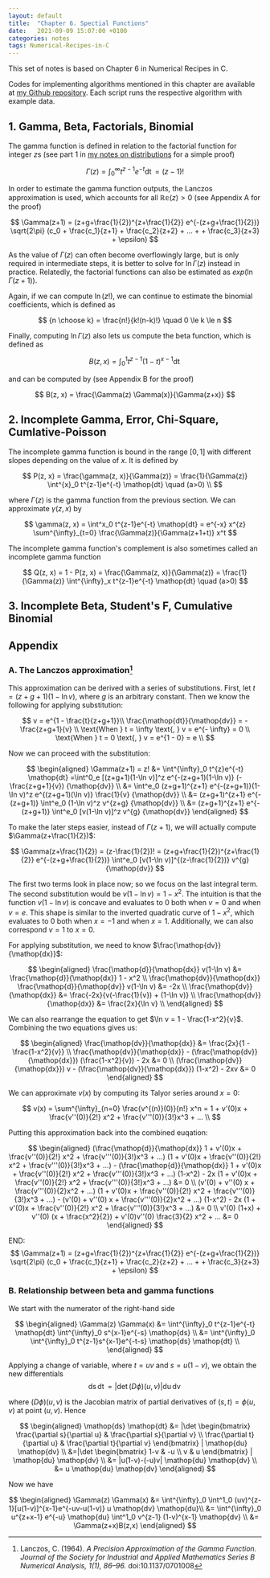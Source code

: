 ```yaml
---
layout: default
title:  "Chapter 6. Spectial Functions"
date:   2021-09-09 15:07:00 +0100
categories: notes
tags: Numerical-Recipes-in-C
---
```


This set of notes is based on Chapter 6 in Numerical Recipes in C. 


Codes for implementing algorithms mentioned in this chapter are available at [my Github repository](https://github.com/jadecci/numerical_recipes_c). Each script runs the respective algorithm with example data.

## 1. Gamma, Beta, Factorials, Binomial

The gamma function is defined in relation to the factorial function for integer $z$s (see part 1 in [my notes on distributions](https://jadecci.github.io/notes/Distribution.html) for a simple proof)

$$
\Gamma(z) = \int^{\infty}_0 t^{z-1}e^{-t} \mathop{dt} = (z-1)!
$$

In order to estimate the gamma function outputs, the Lanczos approximation is used, which accounts for all $\mathbb{Re} (z)>0$ (see Appendix A for the proof)

$$
\Gamma(z+1) = (z+g+\frac{1}{2})^{z+\frac{1}{2}} e^{-(z+g+\frac{1}{2})} \sqrt{2\pi} (c_0 + \frac{c_1}{z+1} + \frac{c_2}{z+2} + ... +  + \frac{c_3}{z+3} + \epsilon)
$$

As the value of $\Gamma(z)$ can often become overflowingly large, but is only required in intermediate steps, it is better to solve for $\ln \Gamma(z)$ instead in practice. Relatedly, the factorial functions can also be estimated as $exp(\ln \Gamma(z+1))$. 

Again, if we can compute $\ln (z!)$, we can continue to estimate the binomial coefficients, which is defined as

$$
{n \choose k} = \frac{n!}{k!(n-k)!} \quad 0 \le k \le n
$$

Finally, computing $\ln \Gamma(z)$ also lets us compute the beta function, which is defined as

$$
B(z, x) = \int^1_0 t^{z-1} (1-t)^{x-1} \mathop{dt} 
$$

and can be computed by (see Appendix B for the proof)

$$
B(z, x) = \frac{\Gamma(z) \Gamma(x)}{\Gamma(z+x)}
$$

## 2. Incomplete Gamma, Error, Chi-Square, Cumlative-Poisson

The incomplete gamma function is bound in the range $[0, 1]$ with different slopes depending on the value of $x$. It is defined by

$$
P(z, x) = \frac{\gamma(z, x)}{\Gamma(z)} = \frac{1}{\Gamma(z)} \int^{x}_0 t^{z-1}e^{-t} \mathop{dt} \quad (a>0) \\
$$

where $\Gamma(z)$ is the gamma function from the previous section. We can approximate $\gamma(z, x)$ by

$$
\gamma(z, x) = \int^x_0 t^{z-1}e^{-t} \mathop{dt} = e^{-x} x^{z} \sum^{\infty}_{t=0} \frac{\Gamma(z)}{\Gamma(z+1+t)} x^t 
$$

The incomplete gamma function's complement is also sometimes called an incomplete gamma function

$$
Q(z, x) = 1 - P(z, x) = \frac{\Gamma(z, x)}{\Gamma(z)} = \frac{1}{\Gamma(z)} \int^{\infty}_x t^{z-1}e^{-t} \mathop{dt} \quad (a>0)
$$


## 3. Incomplete Beta, Student's F, Cumulative Binomial

## Appendix

### A. The Lanczos approximation[^fn1]

This approximation can be derived with a series of substitutions. First, let $t = (z+g+1)(1-\ln v)$, where $g$ is an arbitrary constant. Then we know the following for applying substitution:

$$
v = e^{1 - \frac{t}{z+g+1}}\\
\frac{\mathop{dt}}{\mathop{dv}} = -\frac{z+g+1}{v} \\
\text{When } t = \infty \text{, } v = e^{- \infty} =  0 \\
\text{When } t = 0 \text{, } v = e^{1 - 0} =  e \\
$$

Now we can proceed with the substitution:

$$
\begin{aligned}
\Gamma(z+1) = z! &= \int^{\infty}_0 t^{z}e^{-t} \mathop{dt} =\int^0_e [(z+g+1)(1-\ln v)]^z e^{-(z+g+1)(1-\ln v)} (-\frac{z+g+1}{v}) {\mathop{dv}} \\
&= \int^e_0 (z+g+1)^{z+1} e^{-(z+g+1)}(1-\ln v)^z e^{(z+g+1)(\ln v)} \frac{1}{v} {\mathop{dv}} \\
&= (z+g+1)^{z+1} e^{-(z+g+1)} \int^e_0 (1-\ln v)^z v^{z+g} {\mathop{dv}} \\
&= (z+g+1)^{z+1} e^{-(z+g+1)} \int^e_0 [v(1-\ln v)]^z v^{g} {\mathop{dv}}
\end{aligned}
$$

To make the later steps easier, instead of $\Gamma(z+1)$, we will actually compute $\Gamma(z+\frac{1}{2})$:

$$
\Gamma(z+\frac{1}{2}) = (z-\frac{1}{2})! = (z+g+\frac{1}{2})^{z+\frac{1}{2}} e^{-(z+g+\frac{1}{2})} \int^e_0 [v(1-\ln v)]^{(z-\frac{1}{2})} v^{g} {\mathop{dv}}
$$

The first two terms look in place now; so we focus on the last integral term. The second substitution would be $v(1-\ln v) = 1 - x^2$. The intuition is that the function $v(1-\ln v)$ is concave and evaluates to $0$ both when $v=0$ and when $v=e$. This shape is similar to the inverted quadratic curve of $1-x^2$, which evaluates to $0$ both when $x=-1$ and when $x=1$. Additionally, we can also correspond $v=1$ to $x=0$. 

For applying substitution, we need to know $\frac{\mathop{dv}}{\mathop{dx}}$:

$$
\begin{aligned}
\frac{\mathop{d}}{\mathop{dx}} v(1-\ln v) &= \frac{\mathop{d}}{\mathop{dx}} 1 - x^2 \\
\frac{\mathop{dv}}{\mathop{dx}} \frac{\mathop{d}}{\mathop{dv}} v(1-\ln v)  &= -2x \\
\frac{\mathop{dv}}{\mathop{dx}} &= \frac{-2x}{v(-\frac{1}{v}) + (1-\ln v)} \\
\frac{\mathop{dv}}{\mathop{dx}} &= \frac{2x}{\ln v} \\
\end{aligned}
$$

We can also rearrange the equation to get $\ln v = 1 - \frac{1-x^2}{v}$. Combining the two equations gives us:

$$
\begin{aligned}
\frac{\mathop{dv}}{\mathop{dx}} &= \frac{2x}{1 - \frac{1-x^2}{v}} \\
\frac{\mathop{dv}}{\mathop{dx}} - (\frac{\mathop{dv}}{\mathop{dx}}) (\frac{1-x^2}{v}) - 2x &= 0 \\
(\frac{\mathop{dv}}{\mathop{dx}}) v - (\frac{\mathop{dv}}{\mathop{dx}}) (1-x^2) - 2xv &= 0
\end{aligned}
$$

We can approximate $v(x)$ by computing its Talyor series around $x=0$:

$$
v(x) = \sum^{\infty}_{n=0} \frac{v^{(n)}(0)}{n!} x^n = 1 + v'(0)x + \frac{v''(0)}{2!} x^2 + \frac{v'''(0)}{3!}x^3 + ... \\
$$

Putting this approximation back into the combined euqation:

$$
\begin{aligned}
(\frac{\mathop{d}}{\mathop{dx}} 1 + v'(0)x + \frac{v''(0)}{2!} x^2 + \frac{v'''(0)}{3!}x^3 + ...) (1 + v'(0)x + \frac{v''(0)}{2!} x^2 + \frac{v'''(0)}{3!}x^3 + ...) - (\frac{\mathop{d}}{\mathop{dx}} 1 + v'(0)x + \frac{v''(0)}{2!} x^2 + \frac{v'''(0)}{3!}x^3 + ...) (1-x^2) - 2x (1 + v'(0)x + \frac{v''(0)}{2!} x^2 + \frac{v'''(0)}{3!}x^3 + ...) &= 0 \\
(v'(0) + v''(0) x + \frac{v'''(0)}{2}x^2 + ...) (1 + v'(0)x + \frac{v''(0)}{2!} x^2 + \frac{v'''(0)}{3!}x^3 + ...) - (v'(0) + v''(0) x + \frac{v'''(0)}{2}x^2 + ...) (1-x^2) - 2x (1 + v'(0)x + \frac{v''(0)}{2!} x^2 + \frac{v'''(0)}{3!}x^3 + ...) &= 0 \\
v'(0) (1+x) + v''(0) (x + \frac{x^2}{2}) + v'(0)v''(0) \frac{3}{2} x^2 + ... &= 0
\end{aligned}
$$


END:
$$
\Gamma(z+1) = (z+g+\frac{1}{2})^{z+\frac{1}{2}} e^{-(z+g+\frac{1}{2})} \sqrt{2\pi} (c_0 + \frac{c_1}{z+1} + \frac{c_2}{z+2} + ... +  + \frac{c_3}{z+3} + \epsilon)
$$

### B. Relationship between beta and gamma functions

We start with the numerator of the right-hand side

$$
\begin{aligned}
\Gamma(z) \Gamma(x) &= \int^{\infty}_0 t^{z-1}e^{-t} \mathop{dt} \int^{\infty}_0 s^{x-1}e^{-s} \mathop{ds} \\
&= \int^{\infty}_0 \int^{\infty}_0 t^{z-1}s^{x-1}e^{-t-s} \mathop{ds} \mathop{dt} \\
\end{aligned}
$$

Applying a change of variable, where $t=uv$ and $s=u(1-v)$, we obtain the new differentials 
$$
\mathop{ds} \mathop{dt} = |\det (D\phi)(u,v)|\mathop{du} \mathop{dv} 
$$

where $(D\phi)(u,v)$ is the Jacobian matrix of partial derivatives of $(s,t) = \phi (u, v)$ at point $(u,v)$. Hence

$$
\begin{aligned}
\mathop{ds} \mathop{dt} &= |\det \begin{bmatrix} \frac{\partial s}{\partial u} & \frac{\partial s}{\partial v} \\ \frac{\partial t}{\partial u} & \frac{\partial t}{\partial v} \end{bmatrix}  | \mathop{du} \mathop{dv} \\
&=|\det \begin{bmatrix} 1-v & -u \\ v & u \end{bmatrix}  | \mathop{du} \mathop{dv} \\
&= |u(1-v)-(-u)v| \mathop{du} \mathop{dv} \\
&= u \mathop{du} \mathop{dv}
\end{aligned}
$$

Now we have

$$
\begin{aligned}
\Gamma(z) \Gamma(x) &= \int^{\infty}_0 \int^1_0 (uv)^{z-1}[u(1-v)]^{x-1}e^{-uv-u(1-v)} u \mathop{dv} \mathop{du}\\
&= \int^{\infty}_0  u^{z+x-1} e^{-u} \mathop{du} \int^1_0 v^{z-1} (1-v)^{x-1} \mathop{dv} \\
&= \Gamma(z+x)B(z,x)
\end{aligned}
$$


[^fn1]: Lanczos, C. (1964). _A Precision Approximation of the Gamma Function. Journal of the Society for Industrial and Applied Mathematics Series B Numerical Analysis, 1(1), 86–96._ doi:10.1137/0701008
